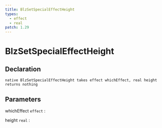 ```yaml
---
title: BlzSetSpecialEffectHeight
types:
  - effect
  - real
patch: 1.29
---
```


# BlzSetSpecialEffectHeight

## Declaration

```jass
native BlzSetSpecialEffectHeight takes effect whichEffect, real height returns nothing
```

## Parameters
whichEffect `effect`
: 

height `real`
: 
